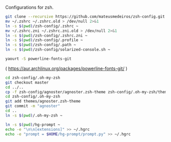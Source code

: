 Configurations for zsh.

```bash
git clone --recursive https://github.com/mateusmedeiros/zsh-config.git
mv ~/.zshrc ~/.zshrc.old > /dev/null 2>&1
ln -s $(pwd)/zsh-config/.zshrc ~
mv ~/.zshrc.zni ~/.zshrc.zni.old > /dev/null 2>&1
ln -s $(pwd)/zsh-config/.zshrc.zni ~
ln -s $(pwd)/zsh-config/.profile ~
ln -s $(pwd)/zsh-config/.path ~
ln -s $(pwd)/zsh-config/solarized-console.sh ~
```

```bash
yaourt -S powerline-fonts-git
```
( https://aur.archlinux.org/packages/powerline-fonts-git/ )

```bash
cd zsh-config/.oh-my-zsh
git checkout master
cd ../..
cp -f zsh-config/agnoster/agnoster.zsh-theme zsh-config/.oh-my-zsh/themes/agnoster.zsh-theme
cd zsh-config/.oh-my-zsh
git add themes/agnoster.zsh-theme
git commit -m "agnoster"
cd ..
ln -s $(pwd)/.oh-my-zsh ~
```

```bash
ln -s $(pwd)/hg-prompt ~
echo -e "\n\n[extensions]" >> ~/.hgrc
echo -e "prompt = $HOME/hg-prompt/prompt.py" >> ~/.hgrc
```

